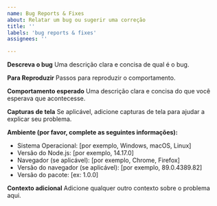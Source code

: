 ```yaml
---
name: Bug Reports & Fixes
about: Relatar um bug ou sugerir uma correção
title: ''
labels: 'bug reports & fixes'
assignees: ''

---
```


**Descreva o bug**
Uma descrição clara e concisa de qual é o bug.

**Para Reproduzir**
Passos para reproduzir o comportamento.

**Comportamento esperado**
Uma descrição clara e concisa do que você esperava que acontecesse.

**Capturas de tela**
Se aplicável, adicione capturas de tela para ajudar a explicar seu problema.

**Ambiente (por favor, complete as seguintes informações):**
 - Sistema Operacional: [por exemplo, Windows, macOS, Linux]
 - Versão do Node.js: [por exemplo, 14.17.0]
 - Navegador (se aplicável): [por exemplo, Chrome, Firefox]
 - Versão do navegador (se aplicável): [por exemplo, 89.0.4389.82]
 - Versão do pacote: [ex: 1.0.0]

**Contexto adicional**
Adicione qualquer outro contexto sobre o problema aqui.

